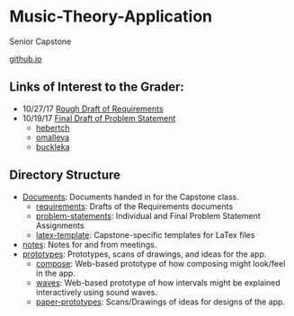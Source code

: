 # Music-Theory-Application
Senior Capstone

[github.io](https://kazuriah.github.io/Music-Theory-Application/)

## Links of Interest to the Grader:
- 10/27/17 [Rough Draft of Requirements](Documents/requirements/rough-draft)
- 10/19/17 [Final Draft of Problem Statement](Documents/problem-statement/final-draft)
  - [hebertch](Documents/problem-statement/hebertch)
  - [omalleya](Documents/problem-statement/omalleya)
  - [buckleka](Documents/problem-statement/buckleka)

## Directory Structure
- [Documents](Documents): Documents handed in for the Capstone class.
  - [requirements](Documents/requirements): Drafts of the Requirements documents
  - [problem-statements](Documents/problem-statement): Individual and Final Problem Statement Assignments
  - [latex-template](Documents/latex-template): Capstone-specific templates for LaTex files
- [notes](notes): Notes for and from meetings.
- [prototypes](prototypes): Prototypes, scans of drawings, and ideas for the app.
  - [compose](prototypes/compose): Web-based prototype of how composing might look/feel in the app.
  - [waves](prototypes/waves): Web-based prototype of how intervals might be explained
    interactively using sound waves.
  - [paper-prototypes](prototypes/paper-prototypes): Scans/Drawings of ideas for designs of the app.
